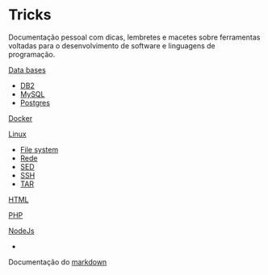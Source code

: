 # Tricks
Documentação pessoal com dicas, lembretes e macetes sobre ferramentas voltadas para o desenvolvimento de software e linguagens de programação.

[Data bases](/db/index.md)
  * [DB2](db/index.md#db2)
  * [MySQL](db/index.md#mysql)
  * [Postgres](db/index.md#postgres)
 
[Docker](/docker/index.md)

[Linux](linux/index.md)
  * [File system](linux/index.md#file-system)
  * [Rede](linux/index.md#rede)
  * [SED](linux/index.md#sed)
  * [SSH](linux/index.md#ssh)
  * [TAR](linux/index.md#tar)

[HTML](html/index.md)

[PHP](php/index.md)

[NodeJs](node/index.md)

-

Documentação do [markdown](https://github.com/adam-p/markdown-here/wiki/Markdown-Cheatsheet)
